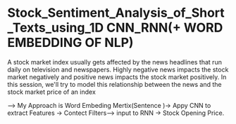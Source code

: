 # Stock_Sentiment_Analysis_of_Short_Texts_using_1D CNN_RNN(+ WORD EMBEDDING OF NLP)
A stock market index usually gets affected by the news headlines that run daily on television and newspapers. Highly negative news impacts the stock market negatively and positive news impacts the stock market positively. In this session, we'll try to model this relationship between the news and the stock market price of an index

-->  My Approach is  Word Embeding Mertix(Sentence )-> Appy CNN to extract Features  -> Contect Filters--> input to RNN -> Stock Opening Price.
